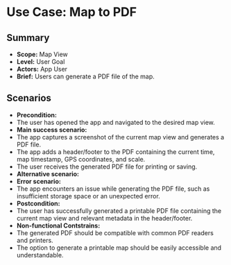 # Use Case: Map to PDF

## Summary

- **Scope:** Map View
- **Level:** User Goal
- **Actors:** App User
- **Brief:** Users can generate a PDF file of the map.

## Scenarios

- **Precondition:**
- The user has opened the app and navigated to the desired map view.
- **Main success scenario:**
- The app captures a screenshot of the current map view and generates a PDF file.
- The app adds a header/footer to the PDF containing the current time, map timestamp, GPS coordinates, and scale.
- The user receives the generated PDF file for printing or saving.
- **Alternative scenario:**
- **Error scenario:**
- The app encounters an issue while generating the PDF file, such as insufficient storage space or an unexpected error.
- **Postcondition:**
- The user has successfully generated a printable PDF file containing the current map view and relevant metadata in the header/footer.
- **Non-functional Contstrains:**
- The generated PDF should be compatible with common PDF readers and printers.
- The option to generate a printable map should be easily accessible and understandable.
